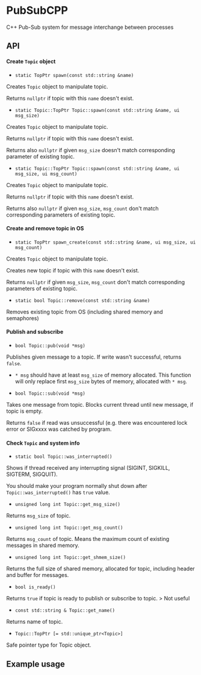 # PubSubCPP

C++ Pub-Sub system for message interchange between processes

API
-----

#### Create `Topic` object
- `static TopPtr spawn(const std::string &name)`

Creates `Topic` object to manipulate topic.

Returns `nullptr` if topic with this `name` doesn't exist.

- `static Topic::TopPtr Topic::spawn(const std::string &name, ui msg_size)`

Creates `Topic` object to manipulate topic.

Returns `nullptr` if topic with this `name` doesn't exist.

Returns also `nullptr` if given `msg_size` doesn't match corresponding parameter of existing topic.

- `static Topic::TopPtr Topic::spawn(const std::string &name, ui msg_size, ui msg_count)`

Creates `Topic` object to manipulate topic.

Returns `nullptr` if topic with this `name` doesn't exist.

Returns also `nullptr` if given `msg_size`, `msg_count` don't match corresponding parameters of existing topic.


#### Create and remove topic in OS
- `static TopPtr spawn_create(const std::string &name, ui msg_size, ui msg_count)`

Creates `Topic` object to manipulate topic.

Creates new topic if topic with this `name` doesn't exist.

Returns `nullptr` if given `msg_size`, `msg_count` don't match corresponding parameters of existing topic.

- `static bool Topic::remove(const std::string &name)`

Removes existing topic from OS (including shared memory and semaphores)

#### Publish and subscribe
- `bool Topic::pub(void *msg)`

Publishes given message to a topic. If write wasn't successful, returns `false`.

- `* msg` should have at least `msg_size` of memory allocated. This function will only replace first `msg_size` bytes of memory, allocated with `* msg`.

- `bool Topic::sub(void *msg)`

Takes one message from topic. Blocks current thread until new message, if topic is empty.

Returns `false` if read was unsuccessful (e.g. there was encountered lock error or SIGxxxx was catched by program.



#### Check `Topic` and system info
- `static bool Topic::was_interrupted()`

Shows if thread received any interrupting signal (SIGINT, SIGKILL, SIGTERM, SIGQUIT).

You should make your program normally shut down after `Topic::was_interrupted()` has `true` value.

- `unsigned long int Topic::get_msg_size()`

Returns `msg_size` of topic.

- `unsigned long int Topic::get_msg_count()`

Returns `msg_count` of topic. Means the maximum count of existing messages in shared memory. 

- `unsigned long int Topic::get_shmem_size()`

Returns the full size of shared memory, allocated for topic, including header and buffer for messages.

- `bool is_ready()`

Returns `true` if topic is ready to publish or subscribe to topic. > Not useful

- `const std::string & Topic::get_name()`

Returns name of topic.

- `Topic::TopPtr [= std::unique_ptr<Topic>]`

Safe pointer type for Topic object.


Example usage
-----

